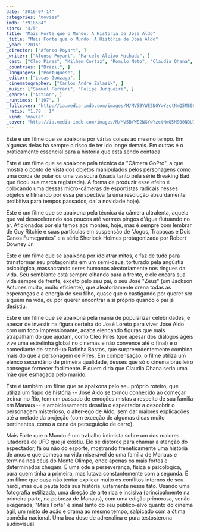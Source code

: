 ```yaml
---
date: "2016-07-14"
categories: "movies"
imdb: "3918584"
stars: "4/5"
title: "Mais Forte que o Mundo: A História de José Aldo"
_title: "Mais Forte que o Mundo: A História de José Aldo"
_year: "2016"
_director: ["Afonso Poyart", ]
_writer: ["Afonso Poyart", "Marcelo Aleixo Machado", ]
_cast: ["Cleo Pires", "Milhem Cortaz", "Romulo Neto", "Claudia Ohana", "José Loreto", "Paloma Bernardi", "Robson Nunes", "Felipe Titto", "Jackson Antunes", ]
_countries: ["Brazil", ]
_languages: ["Portuguese", ]
_editor: ["Lucas Gonzaga", ]
_cinematographer: ["Carlos André Zalasik", ]
_music: ["Samuel Ferrari", "Felipe Junqueira", ]
_genres: ["Action", ]
_runtimes: ["107", ]
_fullcover: "http://ia.media-imdb.com/images/M/MV5BYWE2NGYwYzctNmQ5MS00NDU1LThmOTgtOTgyZjgwN2I2MDNhXkEyXkFqcGdeQXVyOTU3ODk4MQ@@.jpg"
_ratio: "1.78 : 1"
_kind: "movie"
_cover: "http://ia.media-imdb.com/images/M/MV5BYWE2NGYwYzctNmQ5MS00NDU1LThmOTgtOTgyZjgwN2I2MDNhXkEyXkFqcGdeQXVyOTU3ODk4MQ@@._V1._SX96_SY140_.jpg"
---
```

Este é um filme que se apaixona por várias coisas ao mesmo tempo. Em algumas delas há sempre o risco de ter ido longe demais. Em outras é o praticamente essencial para a história que está sendo contada.

Este é um filme que se apaixona pela técnica da "Câmera GoPro", a que mostra o ponto de vista dos objetos manipulados pelos personagens como uma corda de pular ou uma vassoura (usada tanto pela série Breaking Bad que ficou sua marca registrada). A forma de produzir esse efeito é colocando uma dessas micro-câmeras de esportistas radicais nesses objetos e filmando por essa perspectiva (a uma resolução absurdamente proibitiva para tempos passados, daí a novidade hoje).

Este é um filme que se apaixona pela técnica da câmera ultralenta, aquela que vai desacelerando aos poucos até vermos pingos d'água flutuando no ar. Aficionados por ela temos aos montes, hoje, mas é sempre bom lembrar de Guy Ritchie e suas partículas em suspensão de "Jogos, Trapaças e Dois Canos Fumegantes" e a série Sherlock Holmes protagonizada por Robert Downey Jr.

Este é um filme que se apaixona por idolatrar mitos, e faz de tudo para transformar seu protagonista em um semi-deus, torturado pela angústia psicológica, massacrando seres humanos aleatoriamente nos ringues da vida. Seu semblante está sempre olhando para a frente, e ele encara sua vida sempre de frente, exceto pelo seu pai, o seu José "Zeus" (um Jackson Antunes muito, muito eficiente), que aleatoriamente drena todas as esperanças e a energia de seu filho, quase que o castigando por querer ser alguém na vida, ou por querer encontrar a si próprio quando o pai já desistiu.

Este é um filme que se apaixona pela mania de popularizar celebridades, e apesar de investir na figura certeira do José Loreto para viver José Aldo com um foco impressionante, acaba elencando figuras que mais atrapalham do que ajudam, como Cleo Pires (que apesar dos diálogos ágeis vive uma estrelinha global no cinemas e não convence até o final) e o comediante de stand-up Rafinha Bastos, que surpreendentemente combina mais do que a personagem de Pires. Em compensação, o filme utiliza um elenco secundário de primeira qualidade, desses que só o cinema brasileiro consegue fornecer facilmente. E quem diria que Claudia Ohana seria uma mãe que esmagada pelo marido.

Este é também um filme que se apaixona pelo seu próprio roteiro, que utiliza um fiapo de história -- José Aldo se tornou conhecido ao começar treinar no Rio, tem um passado de emoções mistas a respeito de sua família em Manaus -- e ambiciosamente desafia o espectador a descobrir o personagem misterioso, o alter-ego de Aldo, sem dar maiores explicações até a metade da projeção (com exceção de algumas dicas muito pertinentes, como a cena da perseguição de carro).

Mais Forte que o Mundo é um trabalho intimista sobre um dos maiores lutadores de UFC que já existiu. Ele se distorce para chamar a atenção do espectador, fã ou não do esporte, mostrando freneticamente uma história de anos e que começa na vida miserável de uma família de Manaus e termina nos céus do Monte Olimpo, onde apenas os mais fortes e determinados chegam. É uma ode à perseverança, física e psicológica, para quem tinha a primeira, mas lutava constantemente com a segunda. É um filme que ousa não tentar explicar muito os conflitos internos de seu herói, mas que pauta toda sua história justamente nesse fato. Usando uma fotografia estilizada, uma direção de arte rica e incisiva (principalmente na primeira parte, na pobreza de Manaus), com uma edição primorosa, senão exagerada, "Mais Forte" é sinal tanto do seu público-alvo quanto do cinema ágil, um misto de ação e drama ao mesmo tempo, salpicado com a ótima comédia nacional. Uma boa dose de adrenalina e pura testosterona audiovisual.

